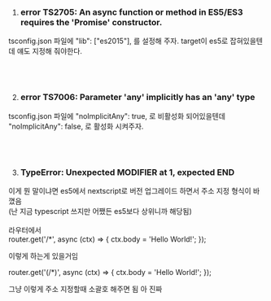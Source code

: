 
1. ### error TS2705: An async function or method in ES5/ES3 requires the 'Promise' constructor.
tsconfig.json 파일에  "lib": ["es2015"],  를 설정해 주자.
target이 es5로 잡혀있을텐데 얘도 지정해 줘야한다.

<br><br>

2. ### error TS7006: Parameter 'any' implicitly has an 'any' type
tsconfig.json 파일에 "noImplicitAny": true,  로 비활성화 되어있을텐데 "noImplicitAny": false,  로 활성화 시켜주자.

<br><br>

3. ### TypeError: Unexpected MODIFIER at 1, expected END
이게 뭔 말이냐면 es5에서 nextscript로 버전 업그레이드 하면서 주소 지정 형식이 바꼈음 <br>
(난 지금 typescript 쓰지만 어쨌든 es5보다 상위니까 해당됨)
<br><br>
라우터에서 <br>
router.get('/*', async (ctx) => {
    ctx.body = 'Hello World!';
});
<br>

이렇게 하는게 있을거임

router.get('(/*)', async (ctx) => {
    ctx.body = 'Hello World!';
});
<br>

그냥 이렇게 주소 지정할때 소괄호 해주면 됨 아 진짜 

<br><br>

